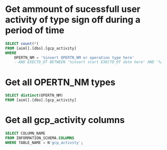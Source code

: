 # Get ammount of sucessfull user activity of type sign off during a period of time
```SQL
SELECT count(*)
FROM [aiml].[dbo].[gcp_activity]
WHERE 
	OPERTN_NM = '%insert OPERTN_NM or operation type here'
    --AND EXECTD_DT BETWEEN '%insert start EXECTD_DT date here' AND '%insert end EXECTD_DT date here' --if nedded, filter per time period
``` 

# Get all OPERTN_NM types
```SQL
SELECT distinct(OPERTN_NM)
FROM [aiml].[dbo].[gcp_activity]
``` 

# Get all gcp_activity columns
```SQL
SELECT COLUMN_NAME
FROM INFORMATION_SCHEMA.COLUMNS
WHERE TABLE_NAME = N'gcp_activity';
``` 

